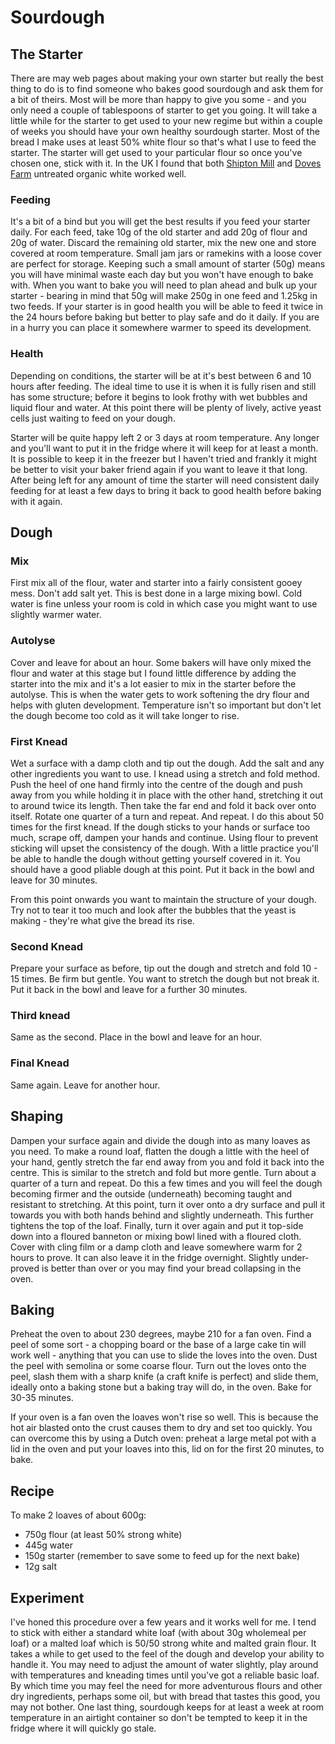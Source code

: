 # Sourdough

## The Starter
There are may web pages about making your own starter but really the best thing to do is to find someone who bakes good sourdough and ask them for a bit of theirs. Most will be more than happy to give you some - and you only need a couple of tablespoons of starter to get you going. It will take a little while for the starter to get used to your new regime but within a couple of weeks you should have your own healthy sourdough starter. Most of the bread I make uses at least 50% white flour so that's what I use to feed the starter. The starter will get used to your particular flour so once you've chosen one, stick with it. In the UK I found that both [Shipton Mill](https://www.shipton-mill.com/flour-direct/untreated-organic-white-flour-no-4-105.htm) and [Doves Farm](https://www.dovesfarm.co.uk/products/organic-strong-white-bread-flour-x-15kg) untreated organic white worked well.

### Feeding
It's a bit of a bind but you will get the best results if you feed your starter daily. For each feed, take 10g of the old starter and add 20g of flour and 20g of water. Discard the remaining old starter, mix the new one and store covered at room temperature. Small jam jars or ramekins with a loose cover are perfect for storage. Keeping such a small amount of starter (50g) means you will have minimal waste each day but you won't have enough to bake with. When you want to bake you will need to plan ahead and bulk up your starter - bearing in mind that 50g will make 250g in one feed and 1.25kg in two feeds. If your starter is in good health you will be able to feed it twice in the 24 hours before baking but better to play safe and do it daily. If you are in a hurry you can place it somewhere warmer to speed its development.

### Health
Depending on conditions, the starter will be at it's best between 6 and 10 hours after feeding. The ideal time to use it is when it is fully risen and still has some structure; before it begins to look frothy with wet bubbles and liquid flour and water. At this point there will be plenty of lively, active yeast cells just waiting to feed on your dough.

Starter will be quite happy left 2 or 3 days at room temperature. Any longer and you'll want to put it in the fridge where it will keep for at least a month. It is possible to keep it in the freezer but I haven't tried and frankly it might be better to visit your baker friend again if you want to leave it that long. After being left for any amount of time the starter will need consistent daily feeding for at least a few days to bring it back to good health before baking with it again.

## Dough
### Mix
First mix all of the flour, water and starter into a fairly consistent gooey mess. Don't add salt yet. This is best done in a large mixing bowl. Cold water is fine unless your room is cold in which case you might want to use slightly warmer water.

### Autolyse
Cover and leave for about an hour. Some bakers will have only mixed the flour and water at this stage but I found little difference by adding the starter into the mix and it's a lot easier to mix in the starter before the autolyse. This is when the water gets to work softening the dry flour and helps with gluten development. Temperature isn't so important but don't let the dough become too cold as it will take longer to rise.

### First Knead
Wet a surface with a damp cloth and tip out the dough. Add the salt and any other ingredients you want to use. I knead using a stretch and fold method. Push the heel of one hand firmly into the centre of the dough and push away from you while holding it in place with the other hand, stretching it out to around twice its length. Then take the far end and fold it back over onto itself. Rotate one quarter of a turn and repeat. And repeat. I do this about 50 times for the first knead. If the dough sticks to your hands or surface too much, scrape off, dampen your hands and continue. Using flour to prevent sticking will upset the consistency of the dough. With a little practice you'll be able to handle the dough without getting yourself covered in it. You should have a good pliable dough at this point. Put it back in the bowl and leave for 30 minutes.

From this point onwards you want to maintain the structure of your dough. Try not to tear it too much and look after the bubbles that the yeast is making - they're what give the bread its rise.

### Second Knead
Prepare your surface as before, tip out the dough and stretch and fold 10 - 15 times. Be firm but gentle. You want to stretch the dough but not break it. Put it back in the bowl and leave for a further 30 minutes.

### Third knead
Same as the second. Place in the bowl and leave for an hour.

### Final Knead
Same again. Leave for another hour.

## Shaping
Dampen your surface again and divide the dough into as many loaves as you need. To make a round loaf, flatten the dough a little with the heel of your hand, gently stretch the far end away from you and fold it back into the centre. This is similar to the stretch and fold but more gentle. Turn about a quarter of a turn and repeat. Do this a few times and you will feel the dough becoming firmer and the outside (underneath) becoming taught and resistant to stretching. At this point, turn it over onto a dry surface and pull it towards you with both hands behind and slightly underneath. This further tightens the top of the loaf. Finally, turn it over again and put it top-side down into a floured banneton or mixing bowl lined with a floured cloth. Cover with cling film or a damp cloth and leave somewhere warm for 2 hours to prove. It can also leave it in the fridge overnight. Slightly under-proved is better than over or you may find your bread collapsing in the oven.

## Baking
Preheat the oven to about 230 degrees, maybe 210 for a fan oven. Find a peel of some sort - a chopping board or the base of a large cake tin will work well - anything that you can use to slide the loves into the oven. Dust the peel with semolina or some coarse flour. Turn out the loves onto the peel, slash them with a sharp knife (a craft knife is perfect) and slide them, ideally onto a baking stone but a baking tray will do, in the oven. Bake for 30-35 minutes.

If your oven is a fan oven the loaves won't rise so well. This is because the hot air blasted onto the crust causes them to dry and set too quickly. You can overcome this by using a Dutch oven: preheat a large metal pot with a lid in the oven and put your loaves into this, lid on for the first 20 minutes, to bake.

## Recipe
To make 2 loaves of about 600g:
* 750g flour (at least 50% strong white)
* 445g water
* 150g starter (remember to save some to feed up for the next bake)
* 12g salt

## Experiment
I've honed this procedure over a few years and it works well for me. I tend to stick with either a standard white loaf (with about 30g wholemeal per loaf) or a malted loaf which is 50/50 strong white and malted grain flour. It takes a while to get used to the feel of the dough and develop your ability to handle it. You may need to adjust the amount of water slightly, play around with temperatures and kneading times until you've got a reliable basic loaf. By which time you may feel the need for more adventurous flours and other dry ingredients, perhaps some oil, but with bread that tastes this good, you may not bother. One last thing, sourdough keeps for at least a week at room temperature in an airtight container so don't be tempted to keep it in the fridge where it will quickly go stale.